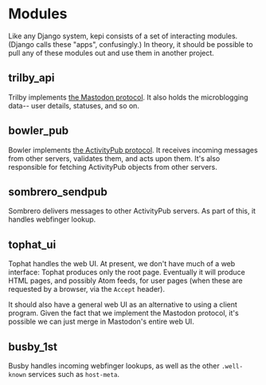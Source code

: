 # Modules

Like any Django system, kepi consists of a set of interacting modules.
(Django calls these "apps", confusingly.) In theory, it should be
possible to pull any of these modules out and use them in another project.

## trilby_api

Trilby implements [the Mastodon protocol](https://docs.joinmastodon.org/).
It also holds the microblogging data-- user details, statuses, and so on.

## bowler_pub

Bowler implements [the ActivityPub protocol](https://www.w3.org/TR/activitypub/).
It receives incoming messages from other servers, validates them, and acts upon them.
It's also responsible for fetching ActivityPub objects from other servers.

## sombrero_sendpub

Sombrero delivers messages to other ActivityPub servers.
As part of this, it handles webfinger lookup.

## tophat_ui

Tophat handles the web UI. At present, we don't have much of a web interface:
Tophat produces only the root page. Eventually it will produce HTML pages,
and possibly Atom feeds, for user pages (when these are requested by a
browser, via the `Accept` header).

It should also have a general web UI as an alternative to using a client program.
Given the fact that we implement the Mastodon protocol,
it's possible we can just merge in Mastodon's entire web UI.

## busby_1st

Busby handles incoming webfinger lookups, as well as the other `.well-known` services
such as `host-meta`.
